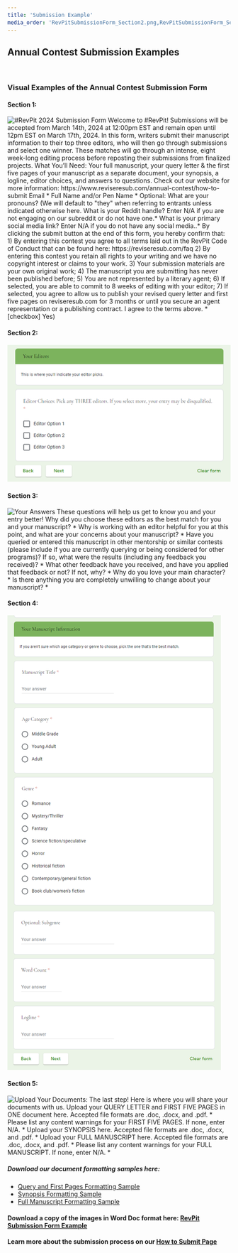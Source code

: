 ```yaml
---
title: 'Submission Example'
media_order: 'RevPitSubmissionForm_Section2.png,RevPitSubmissionForm_Section3.png,RevPitSubmissionForm_Section4.png,RevPit_Full_Manuscript_Formatting_Sample.docx,RevPit_Synopsis_Formatting_Sample.docx,RevPitSubmissionForm_Section5.png,RevPit_Query5Pages_Formatting_Sample.docx,RevPitSubmissionForm_Section1.png,RevPitSubmissionFormVisual.docx'
---
```


## Annual Contest Submission Examples
</br>

### Visual Examples of the Annual Contest Submission Form

#### Section 1:
![#RevPit 2024 Submission Form </br>Welcome to #RevPit! Submissions will be accepted from March 14th, 2024 at 12:00pm EST and remain open until 12pm EST on March 17th, 2024. </br>In this form, writers submit their manuscript information to their top three editors, who will then go through submissions and select one winner. These matches will go through an intense, eight week-long editing process before reposting their submissions from finalized projects. </br>What You’ll Need: Your full manuscript, your query letter & the first five pages of your manuscript as a separate document, your synopsis, a logline, editor choices, and answers to questions. Check out our website for more information: https://www.reviseresub.com/annual-contest/how-to-submit </br>Email * </br>Full Name and/or Pen Name * </br>Optional: What are your pronouns? (We will default to "they" when referring to entrants unless indicated otherwise here.</br> What is your Reddit handle? Enter N/A if you are not engaging on our subreddit or do not have one.* </br>What is your primary social media link? Enter N/A if you do not have any social media..* </br>By clicking the submit button at the end of this form, you hereby confirm that: 1) By entering this contest you agree to all terms laid out in the RevPit Code of Conduct that can be found here: https://reviseresub.com/faq 2) By entering this contest you retain all rights to your writing and we have no copyright interest or claims to your work. 3) Your submission materials are your own original work; 4) The manuscript you are submitting has never been published before; 5) You are not represented by a literary agent; 6) If selected, you are able to commit to 8 weeks of editing with your editor; 7) If selected, you agree to allow us to publish your revised query letter and first five pages on reviseresub.com for 3 months or until you secure an agent representation or a publishing contract.</br> I agree to the terms above. * </br>[checkbox] Yes)](RevPitSubmissionForm_Section1.png)

#### Section 2:
![Your Editors </br>This is where you'll indicate your editor picks.</br> Editor Choices: Pick any THREE editors. If you select more, your entry may be disqualified. * </br>[checkbox] Editor Option 1 </br>[checkbox] Editor Option 2 </br>[checkbox] Editor Option 3](RevPitSubmissionForm_Section2.png)

#### Section 3:
![Your Answers </br>These questions will help us get to know you and your entry better! </br>Why did you choose these editors as the best match for you and your manuscript? * </br>Why is working with an editor helpful for you at this point, and what are your concerns about your manuscript? * </br>Have you queried or entered this manuscript in other mentorship or similar contests (please include if you are currently querying or being considered for other programs)? If so, what were the results (including any feedback you received)? * </br>What other feedback have you received, and have you applied that feedback or not? If not, why? * </br>Why do you love your main character? * </br>Is there anything you are completely unwilling to change about your manuscript? * ](RevPitSubmissionForm_Section3.png)

#### Section 4:
![Your Manuscript Information </br>If you aren't sure which age category or genre to choose, pick the one that's the best match. </br>Manuscript Title * </br>Age Category * </br>[checkbox] Middle Grade </br>[checkbox] Young Adult </br>[checkbox] Adult </br>Genre * </br>[checkbox] Romance </br>[checkbox] Mystery/Thriller </br>[checkbox] Fantasy </br>[checkbox] Science fiction/speculative </br>[checkbox] Horror </br>[checkbox] Historical fiction </br>[checkbox] Contemporary/general fiction </br>[checkbox] Book club/women's fiction </br>Optional: Subgenre </br>Word Count * </br>Logline *](RevPitSubmissionForm_Section4.png)

#### Section 5:
![Upload Your Documents: </br>The last step! Here is where you will share your documents with us. </br>Upload your QUERY LETTER and FIRST FIVE PAGES in ONE document here. Accepted file formats are .doc, .docx, and .pdf. * </br>Please list any content warnings for your FIRST FIVE PAGES. If none, enter N/A. * </br>Upload your SYNOPSIS here. Accepted file formats are .doc, .docx, and .pdf. * </br>Upload your FULL MANUSCRIPT here. Accepted file formats are .doc, .docx, and .pdf. * </br>Please list any content warnings for your FULL MANUSCRIPT. If none, enter N/A. * ](RevPitSubmissionForm_Section5.png)

##### Download our document formatting samples here:
 * [Query and First Pages Formatting Sample](RevPit_Query5Pages_Formatting_Sample.docx)
 * [Synopsis Formatting Sample](RevPit_Synopsis_Formatting_Sample.docx)
 * [Full Manuscript Formatting Sample](RevPit_Full_Manuscript_Formatting_Sample.docx)

#### Download a copy of the images in Word Doc format here: [RevPit Submission Form Example](RevPitSubmissionFormVisual.docx)
#### Learn more about the submission process on our [How to Submit Page](/annual-contest/how-to-submit)